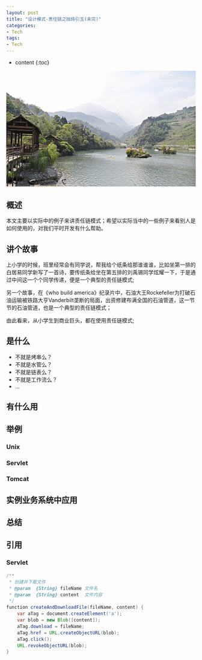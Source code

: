```yaml
---
layout: post
title: "设计模式-责任链之抛砖引玉(未完)"
categories: 
- Tech
tags:
- Tech
---
```


* content
{:toc}

![未来](/css/pics/2017-book-list.jpg)

## 概述
本文主要以实际中的例子来讲责任链模式；希望以实际当中的一些例子来看别人是如何使用的，对我们平时开发有什么帮助。

## 讲个故事
上小学的时候，班里经常会有同学说，帮我给个纸条给那谁谁谁，比如坐第一排的白居易同学新写了一首诗，要传纸条给坐在第五排的刘禹锡同学炫耀一下，于是通过中间这一个个同学传递，便是一个典型的责任链模式;

另一个故事，在《who build america》纪录片中，石油大王Rockefeller为打破石油运输被铁路大亨Vanderbilt垄断的局面，出资修建布满全国的石油管道，这一节节的石油管道，也是一个典型的责任链模式；

由此看来，从小学生到商业巨头，都在使用责任链模式;

## 是什么
* 不就是烤串么？
* 不就是水管么？
* 不就是链表么？
* 不就是工作流么？
* ...

## 有什么用

## 举例

### Unix

### Servlet

### Tomcat

## 实例业务系统中应用

## 总结

## 引用

### Servlet
```Java
/**
 * 创建并下载文件
 * @param  {String} fileName 文件名
 * @param  {String} content  文件内容
 */
function createAndDownloadFile(fileName, content) {
    var aTag = document.createElement('a');
    var blob = new Blob([content]);
    aTag.download = fileName;
    aTag.href = URL.createObjectURL(blob);
    aTag.click();
    URL.revokeObjectURL(blob);
}
```
